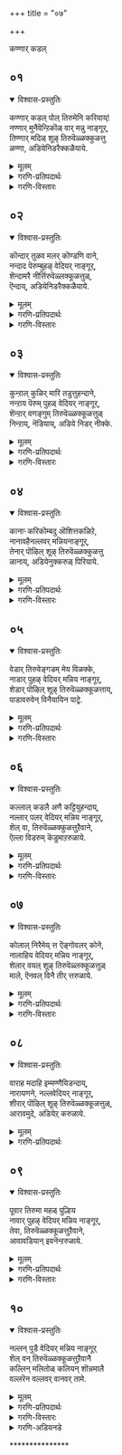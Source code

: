 +++
title = "०७"

+++

कण्णार् कडल्

## ०१
<details open><summary>विश्वास-प्रस्तुतिः</summary>

कण्णार् कडल् पोल् तिरुमेनि करियाय्\!  
नण्णार् मुनैवॆन्ऱिकॊळ् वार् मन्नु नाङ्गूर्,   
तिण्णार् मदिळ् शूऴ् तिरुवॆळ्ळक्कुळत्तु  
ळण्णा, अडियेनिडरैक्कळैयाये.
</details>

<details><summary>मूलम्</summary>

कण्णार् कडल् पोल् तिरुमेनि करियाय्\!  
नण्णार् मुनैवॆन्ऱिकॊळ् वार् मन्नु नाङ्गूर्,   
तिण्णार् मदिळ् शूऴ् तिरुवॆळ्ळक्कुळत्तु  
ळण्णा, अडियेनिडरैक्कळैयाये.
</details>

<details><summary>गरणि-प्रतिपदार्थः</summary>

कण् आर् = कण्णु तुम्बुवष्टु विस्तारवाद, कडल् पोल् = कडलिन हागॆ, तिरुमेनि करियाय् = करियदेहवुळ्ळवने, नण्णार् = शत्रुगळन्नु, मुनै = युद्धदल्लि, सोलिसि, वॆन्ऱिकॊळ् वार् = जयगळिसुववरु \(वैदिकरु\), मन्नु = वासिसुव, नाङ्गूर् = तिरुनाङ्गूरिनल्लि, तिण् आर् = भद्रतॆयिन्द तुम्बिरुव, मदिळ् शूऴ् = कोटॆयिन्द = भद्रतॆयिन्द तुम्बिरुव, मदिळ् शूऴ् = कोटॆयिन्द सुत्तुवरिद, तिरुवॆळ्लक्कूळत्तुळ् = तिरुवॆळ्ळक्कूळम् क्षेत्रदल्लि नॆलसिरुव अण्णा = स्वामी. अडियेन् = पादसेवकन, इडरै = सङ्कटवन्नु, कळैयाये = कळॆयलारॆया? 
</details>

<details><summary>गरणि-विस्तारः</summary>

कण्णु तुम्बुवष्टु विस्तारवाद कडलिन हागॆ करिय देहवुळ्ळवने, शत्रुगळन्नु युद्धदल्लि सोलिसि जयगळिसुववरु \(वैदिकरु\) वासिसुव तिरुनाङ्गूरिनल्लि बहळ भद्रवाद कोटॆयिन्द सुत्तुवरिदिरुव तिरुवॆळ्लक्कूळम् क्षेत्रदल्लि नॆलसिरुव स्वामी, ई पादसेवकन सङ्कटवन्नु नीगिसलारॆया? 

कडलमुन्दॆ निन्तु, अदॆष्टु दूर, ऎत्तकडॆ, नोडिदरू काणिसुत्तिरुवुदु कण्मनगळन्नु तुम्बुव कडले. भगवन्तनू हागॆये. कडलिन हागॆये अवनू अत्याकर्षकवाद देहकान्तियिन्द बॆळगुत्ता, अदॆष्टु नोडिदरू तृप्तितारद आशॆयन्नुण्टुमाडुत्तानॆ. अवनीग तिरुनाङ्गूरिन तिरुवॆळ्ळक्कूळम् क्षेत्रदल्लि दिव्यसुन्दरनागि नॆलसिद्दानॆ. तिरुनाङ्गूरिनल्लि वासिसुववरु वैदिकरु. अवरू सामान्यरल्ल. अवरु वेदविद्वांसरागिरुव हागॆये पराक्रमिगळु हौदु. आ प्रदेशवन्नु आक्रमिसिकॊळ्ळलु बन्द शत्रुराजरन्नू अवर सैन्यगळन्नू युद्धदल्लि सोलिसि ओडिसिदरु. अदु अवर मेलण भगवत्कृपॆयिन्द आदद्दु. आ कारणदिन्दले आळ्वाररू बेडिकॊळ्ळुत्तारॆ. “स्वामी, ई पादसेवकन सङ्कटवन्नू नीगिसलारॆया” ऎन्दु.

पुनर्जन्मद सुळियल्लि सिक्किबिद्दु तॊळलाडुत्तिरुवुदे मनुष्यन कडु सङ्कट. अदन्नु निवारिसुवुदू, अमरत्ववन्नु तरुवुदू भगवत्कृपॆये\!
</details>


## ०२
<details open><summary>विश्वास-प्रस्तुतिः</summary>

कॊन्दार् तुळव मलर् कॊण्डणि वाने,  
नन्दाद पॆरुम्बुहऴ् वेदियर् नाङ्गूर्,  
शॆन्दामरै नीर्त्तिरुवॆळ्लक्कूळत्तुळ्,  
ऎन्दाय्, अडियेनिडरैक्कळैयाये.
</details>

<details><summary>मूलम्</summary>

कॊन्दार् तुळव मलर् कॊण्डणि वाने,  
नन्दाद पॆरुम्बुहऴ् वेदियर् नाङ्गूर्,  
शॆन्दामरै नीर्त्तिरुवॆळ्लक्कूळत्तुळ्,  
ऎन्दाय्, अडियेनिडरैक्कळैयाये.
</details>

<details><summary>गरणि-प्रतिपदार्थः</summary>

कॊन्दु आर्‍ = हूगॊञ्चलुगळु तुम्बिरुव, तुळवम् मलर् = तुळसियन्नू हूगळन्नू, कॊण्डु = धरिसि, अणिवाने, = अलङ्करिसिकॊण्डिरुववने, नन्दाद = ऎन्दे दिगू अळियद, पॆरु पुहऴ् = हॆच्चिन कीर्तियन्नुळ्ळ, वेदियर् नाङ्गूर् = वैदिकरिरुव तिरुनाङ्गूरिन, शॆम् तामरै नीर् = कॆन्दावरॆ हूगळु तुम्बिरुव नीरिन नॆलॆगळुळ्ळ, तिरुवॆळ्ळक्कुळत्तुळ् = तिरुवॆळ्ळक्कूळम् क्षेत्रद, ऎन्दाय् = नन्न स्वामिये, अडियेन् = पादसेवकन, इडरै= सङ्कटवन्नु, कळैयायै = नीगिसलारॆया? 
</details>

<details><summary>गरणि-विस्तारः</summary>

हूगॊञ्चलुगळु तुम्बिरुव तुलसियन्नू हूगळन्नू धरिसि अलङ्करिसिकॊण्डिरुववने, ऎन्दॆन्दिगू अळियद हॆच्चिन कीर्तियन्नुळ्ळ वैदिकरुळ्ळ तिरुनाङ्गूरिन कॆन्दावरॆ हूगळु तुम्बिरुव सरोवरगळ तिरुवॆळ्ळक्कूळम् क्षेत्रद नन्न स्वामिये, पादसेवकन सङ्कटवन्नु नीगिसलारॆया? 

अद्वितीयरू असदळवाद कीर्तियुळ्ळ वेदविद्वांसरु वासिसुव तिरुनाङ्गूरिन तिरुवॆळ्लक्कुळम् क्षेत्रदल्लि नॆलसिरुव स्वामिगॆ गॊञ्चलुगॊञ्चलागि बिडिसिरुव हूविन हारवन्नू तुलसिय हारवन्नू तॊडिसि अलङ्करिसिरुत्तारॆ. भक्तरु आळ्वाररु भगवन्तनल्लि प्रार्थनॆयन्नु सल्लिसुत्तिद्दारॆ.
</details>


## ०३
<details open><summary>विश्वास-प्रस्तुतिः</summary>

कुन्ऱाल् कुळिर् मारि तडुत्तुहन्दाने,  
नन्ऱाय पॆरुम् पुहळ् वेदियर् नाङ्गूर्,  
शॆन्ऱार् वणङ्गुम् तिरुवॆळ्ळक्कूळत्तुळ्  
निन्ऱाय्, नॆडियाय्, अडिये निडर् नीक्के.
</details>

<details><summary>मूलम्</summary>

कुन्ऱाल् कुळिर् मारि तडुत्तुहन्दाने,  
नन्ऱाय पॆरुम् पुहळ् वेदियर् नाङ्गूर्,  
शॆन्ऱार् वणङ्गुम् तिरुवॆळ्ळक्कूळत्तुळ्  
निन्ऱाय्, नॆडियाय्, अडिये निडर् नीक्के.
</details>

<details><summary>गरणि-प्रतिपदार्थः</summary>

कुन्ऱाल् = बॆट्टदिन्द, कुळिर् मारि = नडुगिसुवन्थ भयङ्करवाद मळॆयन्नु, तडुत्तु = तडॆदु, उहन्दाने = हर्षिसिदवने, नन्ऱु आय = श्रेष्ठवाद, पॆरुपुहऴ् = विशेष कीर्तियन्नुळ्ळ, वेदियर् = वेदविद्वांसरु नॆलसिरुव, नाङ्गूर्= तिरुनाङ्गूरिगॆ, शॆन्ऱार् = होगि बरुववरॆल्लरू, वणङ्गुम् = नमस्करिसुव, तिरुवॆळ्लक्कूळत्तुळ् = तिरुवॆळ्लक्कूळम् क्षेत्रदल्लि, निन्ऱाय् = नॆलसिरुववने, नॆडियाय् = सर्वेश्वरने, अडियेन् = पादसेवकन, इडर् = सङ्कटगळन्नु, नीक्के = नीगिसबेकु. 
</details>

<details><summary>गरणि-विस्तारः</summary>

बॆट्टदिन्द नडुगिसुवन्थ भयङ्करवाद मळॆयन्नु तडॆदु हर्षिसिदवने, श्रेष्ठवाद विशेष कीर्तियन्नुळ्ळ वेद विद्वांसरु नॆलसिरुव तिरुनाङ्गूरिगॆ होगि बरुववरॆल्लरू नमस्करिसुव तिरुवॆळ्ळक्कुळम् क्षेत्रदल्लिनॆलसिरुववने, सर्वेश्वरने, पादसेवकन सङ्कटगळन्नु नीनु नीगिसबेकु.

तिरुनाङ्गूरिगॆ होगि बरुववरॆल्लरू तिरुवॆळ्ळक्कूळम् क्षेत्रक्कॆ तप्पदॆ होगि बरुत्तारॆ. आ क्षेत्रदल्लि नॆलसिरुव स्वामिये हिन्दॆ श्रीकृष्णनागि अवतरिसि, देवेन्द्रनु कोपगॊण्डु सुरिसिद बिरुसुमळॆयिन्द नन्दगोकुलद गोवुगळन्नू गोवळरन्नू रक्षिसुवुदक्कागि, गोवर्धन गिरियन्ने ऎत्ति हिडिद परमसमर्थनु. आ सर्वेश्वरने ईग तिरुवॆळ्ळक्कुळक्षेत्रदल्लि भक्तरिगॆकृपॆदोरुवुदक्कागिये नॆलसिद्दानॆ. “स्वामी, ई पादसेवकन सङ्कटगळन्नु निवारिसबेकु” ऎन्दु प्रार्थिसुत्तारॆ, आळ्वाररु.
</details>


## ०४
<details open><summary>विश्वास-प्रस्तुतिः</summary>

कानार्‍ करिकॊम्बदु ऒशित्तकळिऱे,  
नानावहैनल्लवर् मन्नियनाङ्गूर्,  
तेनार् पॊऴिल् शूऴ् तिरुवॆळ्ळक्कुळत्तु  
ळानाय्, अडियेनुक्करुळ् पिरियाये.
</details>

<details><summary>मूलम्</summary>

कानार्‍ करिकॊम्बदु ऒशित्तकळिऱे,  
नानावहैनल्लवर् मन्नियनाङ्गूर्,  
तेनार् पॊऴिल् शूऴ् तिरुवॆळ्ळक्कुळत्तु  
ळानाय्, अडियेनुक्करुळ् पिरियाये.
</details>

<details><summary>गरणि-प्रतिपदार्थः</summary>

कान् आर् = काडिनल्लॆल्ला अलॆदाडिद, करि = आनॆय, कॊम्बु अदु = दन्तगळन्नु, ऒशित्त = मुरिद, कळिऱे = सलगने, नानावहै = अनेक बगॆय, नल्लवर् = सद्गुणवन्तरु, मन्निय = वासिसुव, नाङ्गूर् = तिरुनाङ्गूरिन, तेन् आर् = जेनु तुम्बिद, पॊऴिल् शूऴ् = तोपुगळिन्द सुत्तुवरिद, तिरुवॆळ्ळक्कूलत्तुळ् = तिरुवॆळ्ळक्कूळम् क्षेत्रद, आनाय् = स्वामियागिरुववने \(असङ्ख्यातस्वरूपने\), अडियेनुक्कू = पादसेवकनिगॆ, अरुळ् पुरियाये = कृपॆमाडलारॆया? 
</details>

<details><summary>गरणि-विस्तारः</summary>

काडिनल्लॆल्ला अलॆदाडिद आनॆय दन्तगळन्नु मुरिद सलगने, नाना बगॆय सद्गुणवन्तरु वासिसुव तिरुनाङ्गूरिन जेनु तुम्बिद उपवनगळिन्द सुत्तुवरिदिरुव तिरुवॆळ्ळक्कूळम् क्षेत्रद स्वामिये, असङ्ख्यातस्वरूपने, पादसेवकनिगॆ कृपॆमाडलारॆया?
</details>


## ०५
<details open><summary>विश्वास-प्रस्तुतिः</summary>

वेडार् तिरुवेङ्गडम् मेय विळक्के,  
नाडार् पुहऴ् वेदियर् मन्निय नाङ्गूर्,  
शेडार् पॊऴिल् शूऴ् तिरुवॆळ्ळक्कूळत्ताय्,  
पाडावरुवेन् विनैयायिन पाट्रे.
</details>

<details><summary>मूलम्</summary>

वेडार् तिरुवेङ्गडम् मेय विळक्के,  
नाडार् पुहऴ् वेदियर् मन्निय नाङ्गूर्,  
शेडार् पॊऴिल् शूऴ् तिरुवॆळ्ळक्कूळत्ताय्,  
पाडावरुवेन् विनैयायिन पाट्रे.
</details>

<details><summary>गरणि-प्रतिपदार्थः</summary>

वेडु आर् = बेडरु तुम्बिरुव, तिरुवेङ्गडम् = तिरुवॆङ्कटगिरियल्लि, मेय = नॆलसिरुव, विळक्के = ज्योतिये, नाडु आर् = नाडॆल्लवू, पुहऴ् = कीर्तियुळ्ळ, वेदियर् = वेदविद्वांसरु, मन्निय = नॆलसिरुव, नाङ्गूर् = तिरुनाङ्गूरिन, शेडु आर् = दट्टवागिरुव पॊऴिल् शूऴ् = उपवनगळिन्द सुत्तुवरिदिरुव,तिरुवॆळ्लक्कूळत्ताय् = हाडिकॊण्डु, वरुवेन् = बरुत्तिद्देनॆ, विनै आयिन् = माडिद पापगळन्नॆल्ला, पाट्रे = परिहरिसबेकु. 
</details>

<details><summary>गरणि-विस्तारः</summary>

बेडरु तुम्बिरुव तिरुवॆङ्कटगिरियल्लि नॆलसिरुव ज्योतिये, नाडॆल्लवू कीर्तियुळ्ळ वेदविद्वांसरु वासिसुव तिरुनाङ्गूरिन दट्टवाद उपवनगळिन्द सुत्तुवरिद तिरुवॆळ्ळक्कूळम् क्षेत्रद स्वामिये, हाडिकॊण्डु बरुत्तिद्देनॆ. माडिद पापगळन्नॆल्ला परिहरिसबेकु. 

नाडल्लॆल्ला सुप्रसिद्धवाद तिरुवॆङ्कटगिरियल्लि नॆलसिरुव स्वामियल्लि बेडिकॆगळन्नु सल्लिसुवुदु, हरकॆगळन्नु हॊरुवुदु, सेवॆमाडुवुदु, दर्शनमाडि बरुवुदु सर्वसामान्य. अष्टे प्रसिद्धवादद्दु तिरुवॆळ्ळक्कूळम् क्षेत्रद. अल्लि नॆलसिरुव स्वामियल्लियू अष्टे तीव्रवागि अष्टे दैन्यतॆयिन्द भक्तरु बेडिकॆगळन्नु सल्लिसुत्तारॆ. आळ्वाररु बेडिकॊळ्ळुत्तारॆ- “स्वामी ज्योति स्वरूपने, निन्नन्नु स्तुतिसुत्ता निन्न बळिगॆ बरुत्तिद्देनॆ. नानु माडिद पापगळन्नॆल्ल नीनु परिहरिसबेकु. निन्न कृपाश्रयवन्नु दयॆनीडु”.
</details>


## ०६
<details open><summary>विश्वास-प्रस्तुतिः</summary>

कल्लाल् कडलै अणै कट्टियुहन्दाय्,  
नल्लार् पलर् वेदियर् मन्निय नाङ्गूर्,  
शॆल् वा, तिरुवॆळ्ळक्कुळत्तुऱैवाने,  
ऎल्ला विडरुम् कॆडुमाऱरुळाये.
</details>

<details><summary>मूलम्</summary>

कल्लाल् कडलै अणै कट्टियुहन्दाय्,  
नल्लार् पलर् वेदियर् मन्निय नाङ्गूर्,  
शॆल् वा, तिरुवॆळ्ळक्कुळत्तुऱैवाने,  
ऎल्ला विडरुम् कॆडुमाऱरुळाये.
</details>

<details><summary>गरणि-प्रतिपदार्थः</summary>

कल्लाल् = कल्लिनिन्द, कडलै = कडलन्नु, अणैकट्टि = अणॆकट्टिनिन्द \(अणॆयन्नु कट्टि\), उहन्दाय् = हर्षिसिदवने, नल्लार् = सद्गुणवन्तरु, पलर् = बहुमन्दि, वेदियर् = वेदविद्वांसरु, मन्निय = नॆलसिरुव, नाङ्गूर् = तिरुनाङ्गूरिनल्लि, शॆल् वा = चॆलुवने, तिरुवॆळ्ळक्कूळत्तु = तिरुवॆळ्ळक्कूळम् क्षेत्रदल्लि, उऱैवाने = नॆलसिरुववने, ऎल्ला इडरुम् = \(नन्न\) ऎल्ला सङ्कटगळन्नू, कॆडुम् आऱु = परिहरिसुवन्तॆ, अरुळायॆ = कृपॆमाडलारॆया? 
</details>

<details><summary>गरणि-विस्तारः</summary>

कल्लिनिन्द कडलन्नु अणॆकट्टुकट्टि हर्षिसिदवने, बहुमन्दि सद्गुणवन्तराद वेदविद्वांसरु बाळुव तिरुनाङ्गूरिन चॆलुवने, तिरुवॆळ्ळक्कूळम् क्षेत्रदल्लि नॆलसिरुववने, नन्न ऎल्ला सङ्कटगळन्नू परिहरिसुवन्तॆ कृपॆमाडलारॆया? 

भगवन्तनिगॆ यावुदु ताने असाध्य? अवनु श्रीरामनागि साधिसिद महत्कार्यगळल्लि अलॆगळिन्द तुम्बिद्द कडलिगॆ सेतुवॆयन्नु कट्टिद्दू. कडलिनॊळक्कॆ बॆट्टगळन्ने इळिसि भद्रवाद सेतुवॆयन्नु कट्टिदनु स्वामि. सद्गुणवन्तराद वेदविद्वांसरु बाळुव तिरुनाङ्गूरिनल्लि दिव्यसुन्दरनागि मॆरॆयुववनू अवने. तिरुवॆळ्ळक्कूळम् क्षेत्रदल्लि नॆलसिरुववनू अवने. अवनल्लि आळ्वाररु तम्म इहजन्मद सङ्कटगळॆल्लवू निश्शेषवागि तॊलगि होगुवन्तॆ कृपॆमाडबेकॆन्दु बेडुत्तारॆ.
</details>


## ०७
<details open><summary>विश्वास-प्रस्तुतिः</summary>

कोलाल् निरैमेय् त्त ऎङ्गोवलर् कोने,  
नालाहिय वेदियर् मन्निय नाङ्गूर्,   
शेलार् वयल् शूऴ् तिरुवॆळ्लक्कूळत्तुळ्  
माले, ऎनवल् विनै तीर् त्तरुळाये.
</details>

<details><summary>मूलम्</summary>

कोलाल् निरैमेय् त्त ऎङ्गोवलर् कोने,  
नालाहिय वेदियर् मन्निय नाङ्गूर्,   
शेलार् वयल् शूऴ् तिरुवॆळ्लक्कूळत्तुळ्  
माले, ऎनवल् विनै तीर् त्तरुळाये.
</details>

<details><summary>गरणि-प्रतिपदार्थः</summary>

कोलाल् = कोलन्नु हिडिदु, निरै = हसुकरुगळन्नु, मेय् त्त = मेयिसिद, ऎम् कोवलर् कोने = नम्म गोवळर ऒडॆयने, नालाहिय = नाल्कु वेदगळन्नू बल्ल, वेदियर् = वेदविद्वांसरु, मन्निय = बाळुव, नाङ्गूर् = तिरुनाङ्गूरिन, शेलार् = शेल् मीनुगळु तुम्बिरुव, वयल् शूऴ् = गद्दॆगळिन्द सुत्तुवरिद, तिरुवॆळ्ळक्कूळत्तुळ् = तिरुवॆळ्ळक्कूळदल्लि नॆलसिरुव माले = सर्वेश्वरने, ऎन = नन्न, वल् विनै = महापापगळन्नु, तीर् त्तु= कळॆदु \(तीरिसि\), अरुळाये = कृपॆ तोरलारॆया? 
</details>

<details><summary>गरणि-विस्तारः</summary>

कोलन्नु हिडिदु हसुकरुगळन्नु मेयिसिद नम्म गोवळर ऒडॆयने, नाल्कु वेदगळल्लू परिणतराद वेदविद्वांसरु बाळुव तिरुनाङ्गूरिन, शेल् मीनुगळिन्द तुम्बिरुव गद्दॆगळिन्द सुत्तुवरिद तिरुवॆळ्ळक्कूळम् क्षेत्रदल्लि नॆलसिरुव सर्वेश्वरने, नन्न महापापगळन्नु तीरिसि कृपॆदोरलारॆया? 

बालकृष्णनागि अवतरिसिद भगवन्तनु नन्दगोकुलद गोवळबालकर जॊतॆयल्लि दनकरुगळन्नु मेयिसुवुदक्कागि दिनवहि, कैयल्लि कोलन्नु हिडिदु काडिगॆ होगि बरुत्तिद्दनु. नाल्कु वेदगळल्लू परिणतरु बाळुव तिरुनाङ्गूरिनल्लि नॆलसिरुववनू अवने. तिरुवॆळ्ळक्कूळम् क्षेत्रदल्लि नॆलसिरुव सर्वेश्वरनू अवने. अवनल्लि आळ्वाररु बेडिकॊळ्ळुत्तारॆ, स्वामी, नन्न महापापगळन्नॆल्ला तीरिसि, ननगॆ कृपॆमाडु”.
</details>


## ०८
<details open><summary>विश्वास-प्रस्तुतिः</summary>

वाराह मदाहि इम्मण्णैयिडन्दाय्,  
नारायणने, नल्लवेदियर् नाङ्गूर्,  
शीरार् पॊऴिल् शूऴ् तिरुवॆळ्ळक्कूळत्तुळ्,  
आरावमुदे, अडियेऱ् करुळाये.
</details>

<details><summary>मूलम्</summary>

वाराह मदाहि इम्मण्णैयिडन्दाय्,  
नारायणने, नल्लवेदियर् नाङ्गूर्,  
शीरार् पॊऴिल् शूऴ् तिरुवॆळ्ळक्कूळत्तुळ्,  
आरावमुदे, अडियेऱ् करुळाये.
</details>

<details><summary>गरणि-प्रतिपदार्थः</summary>

वाराहम् अदुआहि = महावराहनागि, इ-मण्णै = ई भूमियन्नु, इडन्दाय् = हिडिदु मेलॆत्तिदवने, नारायणने = श्रीमन्नारायणने, नल्ल वेदियर् = उत्तमस्वभावदवराद, वेदविद्वांसरु बाळुव, नाङ्गूर् = तिरुनाङ्गूरिन, शीर् आर् = सस्यसम्पद्भरितवाद, पॊऴिल् = तोपुगळिन्द, शूऴ् = सुत्तुवरिद, तिरुवॆळ्लक्कूळत्तुळ् = तिरुवॆळ्ळक्कूळम् क्षेत्रद, आरा अमुदे = तृप्तियागदन्थ अमृतस्वरूपने, अडियेऱ् कु= पादसेवकनल्लि, अरुळाये = कृपॆदोरलारॆया? 
</details>


## ०९
<details open><summary>विश्वास-प्रस्तुतिः</summary>

पूवार तिरुमा महळ् पुल्हिय   
नावार् पुहऴ् वेदियर् मन्निय नाङ्गूर्,  
तेवा, तिरुवॆळ्ळक्कूळत्तुऱैवाने,  
आवावडियान् इवनॆन्ऱरुळाये.
</details>

<details><summary>मूलम्</summary>

पूवार तिरुमा महळ् पुल्हिय   
नावार् पुहऴ् वेदियर् मन्निय नाङ्गूर्,  
तेवा, तिरुवॆळ्ळक्कूळत्तुऱैवाने,  
आवावडियान् इवनॆन्ऱरुळाये.
</details>

<details><summary>गरणि-प्रतिपदार्थः</summary>

पू आर् = तावरॆ हूविनल्लिरुव, तिरु मामहळ् = श्रीदेवियन्नु, पुल् हिय = कूडिकॊण्डिरुव, मार् बा = वक्षवुळ्ळवने, ना आर् पुहऴ् = नालगॆ तुम्ब हॊगळिसिकॊळ्ळुव, वेदियर् = वेदविद्वांसरु, मन्निय = वासिसुव, नाङ्गूर् = तिरुनाङ्गूरिन, तेवा = स्वामिये, तिरुवॆळ्लक्कुळत्तु = तिरुवॆळ्लक्कूळम् क्षेत्रदल्लि, उऱैवाने = नॆलसिरुववने, आ अडियान् इवन् = अय्योअय्यो इवनु नन्न पादसेवकनल्ल, ऎन्ऱु = ऎन्दु भाविसि, अरुळाये = कृपॆदोरॆया? 
</details>

<details><summary>गरणि-विस्तारः</summary>

तावरॆय हूविनल्लिरुव श्रीदेवियन्नु कूडिकॊण्डिरुव वक्षवुळ्ळवने, नालगॆय तुम्ब हॊगळिसिकॊळ्ळुव वेदविद्वांसरु नॆलसिरुव तिरुनाङ्गूरिनस्वामिये तिरुवॆळ्ळक्कूळम् क्षेत्रदल्लि नॆलसिरुववने, अय्यो इवनु नन्न पादसेवकनॆन्दु भाविसि कृपॆदोरॆया? 

आळ्वाररु भगवन्तनल्लि मॊरॆयिडुत्तारॆ- देवा, नीनु सुन्दरवाद तावरॆहूविनल्लि हुट्टिद श्रीदेवियन्नु निन्न वक्षदल्लिये इरिसिकॊण्डिद्दीयॆ. आद्दरिन्द नीनु दयापूर्णहृदयनु नीनु. तिरुनाङ्गूरिनल्लि बाळुववेदविद्वांसरु निन्नन्नु ऎडॆबिडदॆ बायितुम्ब हॊगळिहाडुत्तिरुत्तारॆ. तिरुवॆळ्ळक्कूळम् क्षेत्रदल्लि नॆलसिरुववनू नीनु. ’अय्योपाप, इवनु नन्न पादसेवक. नन्नन्ने आश्रयिसिरुववनु. इवनन्नु कनिकरिसबेकादद्दु उद्धरिसबेकादद्दु नन्न कर्तव्य” ऎन्दु नीनु नन्नल्लि कृपॆतोरु प्रभुवे.
</details>


## १०
<details open><summary>विश्वास-प्रस्तुतिः</summary>

नल्लन् पुडै वेदियर् मन्निय नाङ्गूर्  
शॆल् वन् तिरुवॆळ्ळक्कूळत्तुऱैवानै  
कल्लिन् मलितोळ् कलियन् शॊन्नमालै  
वल्लरॆन वल्लवर् वानवर् तामे.
</details>

<details><summary>मूलम्</summary>

नल्लन् पुडै वेदियर् मन्निय नाङ्गूर्  
शॆल् वन् तिरुवॆळ्ळक्कूळत्तुऱैवानै  
कल्लिन् मलितोळ् कलियन् शॊन्नमालै  
वल्लरॆन वल्लवर् वानवर् तामे.
</details>

<details><summary>गरणि-प्रतिपदार्थः</summary>

नल् = उत्तमवाद, अन्बु उडै= प्रेमभक्तियन्नुळ्ळ, वेदियर् = वेदविद्वांसरु, मन्निय = बाळुव, नाङ्गूर्= तिरुनाङ्गूरिन, शॆल्वन् = दिव्यसुन्दरनू, तिरुवॆळ्लक्कूळत्तु= तिरुवॆळ्ळक्कूळम् क्षेत्रदल्लि, उऱैवानै = नॆलसिरुववनू आदवनन्नु कुरितु, कल्लिन् = बॆट्टदन्थ \(कल्लिनन्थ\), मलि = सामर्थ्यवुळ्ळ, तोळ् = तोळुगळुळ्ळ, कलियन् = कलियनु, शॊन्न= हेळिद, मालै = पाशुरमालॆयन्नु, वल्लर् ऎन = ’इवरु बल्लवरु’ ऎन्दु हेळिसिकॊळ्ळुवन्तॆ, वल्लवर् = बल्लवरु\(तिळिदुकॊण्डवरु\), वानवर् तामे = अमररे आगुत्तारॆ.
</details>

<details><summary>गरणि-विस्तारः</summary>

उत्तमवाद प्रेमभक्तिगळन्नुळ्ळ वेदविद्वांसरु बाळुव तिरुनाङ्गूरिन दिव्यसुन्दरनू तिरुवॆळ्ळक्कूळम् क्षेत्रदल्लि नॆलसिरुववनू आद सर्वेश्वरनन्नु कुरितु बॆट्टदहागॆ बलिष्ठवाद तोळुगळुळ्ल कलियनु हेळिद पाशुरमालॆयन्नु ’इवरु बल्लवरु’ ऎन्दु हेळिसिकॊळ्ळुवन्तॆ तिळिदुकॊण्डवरु अमररे आगुत्तारॆ. 

इदु ई तिरुमॊऴिय फलश्रुतिये. इदर मुख्य तत्त्व मनुष्यनु अमरनागुवुदु हेगॆ ऎम्बुदन्नु तिळिसुवुदे. ई हत्तु पाशुरगळ मालॆयल्लि अडकवागिरुवुदु शरणागतिय तत्त्व. भगवन्तनन्नु ऒम्मनदिन्द आश्रयिसिदवनन्नु भगवन्तनु ऎन्दिगू कैबिडनु. अवन पापराशियन्नॆल्ला सुट्तु भस्ममाडि, अवनन्नु परिशुद्धनन्नागि माडि, तन्न नित्यकैङ्कर्यदल्लिये तॊडगिरुवन्तॆ अवनन्नु तन्न बळिगॆ करॆदुकॊळ्ळुत्तानॆ भगवन्त. ई सदंशयागुवुदक्कॆ मनवरिकॆयागुवुदक्कॆ ई हत्तु पाशुरगळन्नु चॆन्नागि कूलङ्कषवागि, अरितुकॊण्डिरुव ज्ञानिगळू, श्रेष्ठभक्तरू इवरु’ ऎन्निसिकॊळ्ळुवन्तॆ, इवुगळन्नु अभ्यासमाडबेकु. इदु भक्तनन्नु \(शरणागतनन्नु\) भगवन्तन कृपाश्रयक्कॆ तप्पदॆ ऒळपडिसुत्तदॆ. इदर फलवागि भक्तनु “अमरने आगुत्तानॆ”. 

\*\*\*\*\*\*\*\*\*\*\*\*\*
</details>



<details><summary>गरणि-अडियनडे</summary>

कण्णार्, कॊन्दु, कान्, वेडु, कल्लाल्, कोलाल्, वाराहमदु, पूवार्, नल्लन्बुडै, \(कवळयानै\). 
</details>


\*\*\*\*\*\*\*\*\*\*\*\*\*\*\*
